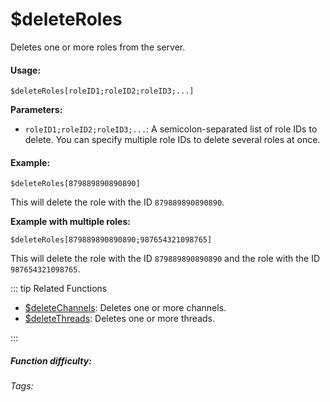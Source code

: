 # $deleteRoles

Deletes one or more roles from the server.

#### Usage:

`$deleteRoles[roleID1;roleID2;roleID3;...]`

**Parameters:**

*   `roleID1;roleID2;roleID3;...`: A semicolon-separated list of role IDs to delete.  You can specify multiple role IDs to delete several roles at once.

#### Example:

`$deleteRoles[879889890890890]`

This will delete the role with the ID `879889890890890`.

**Example with multiple roles:**

`$deleteRoles[879889890890890;987654321098765]`

This will delete the role with the ID `879889890890890` and the role with the ID `987654321098765`.

::: tip Related Functions

*   [$deleteChannels](../Channel/deleteChannels.md): Deletes one or more channels.
*   [$deleteThreads](../Threads/deleteThreads.md): Deletes one or more threads.

:::

##### Function difficulty: <Badge type="tip" text="Easy" vertical="middle" />

###### Tags: <Badge type="tip" text="role" vertical="middle" /> <Badge type="tip" text="delete" vertical="middle" /> <Badge type="tip" text="delete role" vertical="middle" /> <Badge type="tip" text="remove role" vertical="middle" />
